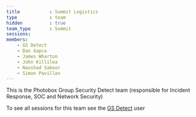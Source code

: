 ```yaml
---
title           : Summit Logistics
type            : team
hidden          : true
team_type       : Summit
sessions:
members:
    - GS Detect
    - Dan Gapco
    - James Wharton
    - John Killilea
    - Naushad Saboor
    - Simon Pavillon
---
```



This is the Photobox Group Security Detect team (responsible for
Incident Response, SOC and Network Security)

To see all sessions for this team see the [GS Detect](/teams/pbx-gs/gs-detect/user/) user